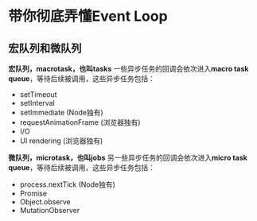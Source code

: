 # 带你彻底弄懂Event Loop


## 宏队列和微队列

**宏队列，macrotask，也叫tasks**  一些异步任务的回调会依次进入**macro task queue**，等待后续被调用，这些异步任务包括：

- setTimeout
- setInterval
- setImmediate (Node独有)
- requestAnimationFrame (浏览器独有)
- I/O
- UI rendering (浏览器独有)

**微队列，microtask，也叫jobs**  另一些异步任务的回调会依次进入**micro task queue**，等待后续被调用，这些异步任务包括：

- process.nextTick (Node独有)
- Promise
- Object.observe
- MutationObserver

